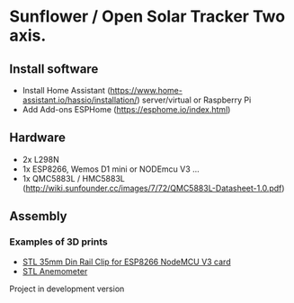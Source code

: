 # Sunflower / Open Solar Tracker Two axis.

## Install software

 - Install Home Assistant (https://www.home-assistant.io/hassio/installation/) server/virtual or Raspberry Pi
 - Add Add-ons ESPHome (https://esphome.io/index.html)

## Hardware
  - 2x L298N
  - 1x ESP8266, Wemos D1 mini or NODEmcu V3 ...
  - 1x QMC5883L / HMC5883L (http://wiki.sunfounder.cc/images/7/72/QMC5883L-Datasheet-1.0.pdf) 

## Assembly

### Examples of 3D prints 
* [STL 35mm Din Rail Clip for ESP8266 NodeMCU V3 card](https://cults3d.com/en/3d-model/gadget/clip-rail-din-35mm-pour-carte-esp8266-nodemcu-v3)
* [STL Anemometer](https://www.thingiverse.com/thing:3580171)

Project in development version
